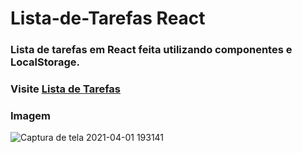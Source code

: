 # Lista-de-Tarefas React

### Lista de tarefas em React feita utilizando componentes e LocalStorage.


### Visite [Lista de Tarefas](https://listadetarefas-victordev.vercel.app/)

### Imagem

![Captura de tela 2021-04-01 193141](https://user-images.githubusercontent.com/47368534/113360842-f5fa7300-9320-11eb-9b4b-c998f9351d48.png)
